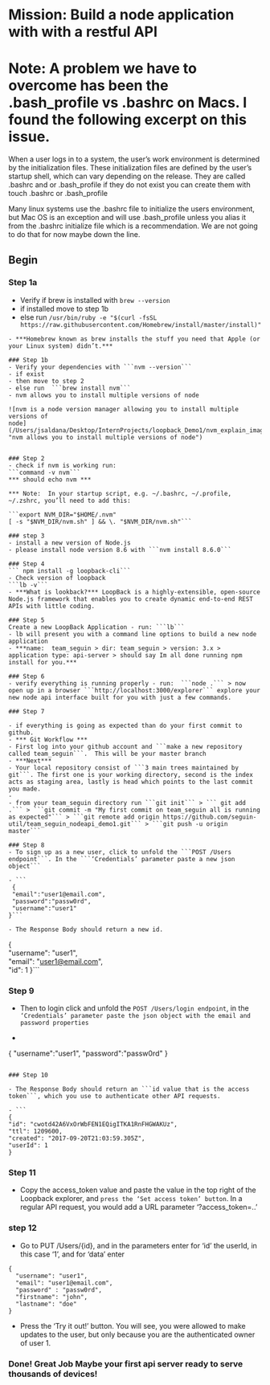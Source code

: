 # Mission:  Build a node application with with a restful API

# Note:  A problem we have to overcome has been the .bash_profile vs .bashrc on Macs.  I found the following excerpt on this issue.

When a user logs in to a system, the user’s work environment is determined by the initialization files. These initialization files are defined by the user’s startup shell, which can vary depending on the release.  They are called .bashrc and or .bash_profile if they do not exist you can create them with touch .bashrc or .bash_profile

Many linux systems use the .bashrc file to initialize the users environment,  but Mac OS is an exception and will use .bash_profile unless you alias it from the .bashrc initialize file which is a
recommendation.  We are not going to do that for now maybe down the line.

## Begin

### Step 1a
- Verify if brew is installed with ```brew --version```
- if installed move to step 1b
- else run ```/usr/bin/ruby -e "$(curl -fsSL https://raw.githubusercontent.com/Homebrew/install/master/install)"```
 ```
- ***Homebrew known as brew installs the stuff you need that Apple (or your Linux system) didn’t.***

### Step 1b
- Verify your dependencies with ```nvm --version```
- if exist
- then move to step 2
- else run  ```brew install nvm```
- nvm allows you to install multiple versions of node

![nvm is a node version manager allowing you to install multiple versions of
node](/Users/jsaldana/Desktop/InternProjects/loopback_Demo1/nvm_explain_image.png "nvm allows you to install multiple versions of node")


### Step 2
- check if nvm is working run:
```command -v nvm```
*** should echo nvm ***

*** Note:  In your startup script, e.g. ~/.bashrc, ~/.profile, ~/.zshrc, you’ll need to add this:

```export NVM_DIR="$HOME/.nvm"
[ -s "$NVM_DIR/nvm.sh" ] && \. "$NVM_DIR/nvm.sh"```

### step 3
- install a new version of Node.js
- please install node version 8.6 with ```nvm install 8.6.0```

### Step 4
``` npm install -g loopback-cli```
- Check version of loopback
```lb -v```
- ***What is lookback?*** LoopBack is a highly-extensible, open-source Node.js framework that enables you to create dynamic end-to-end REST APIs with little coding.

### Step 5
Create a new LoopBack Application - run: ```lb```
- lb will present you with a command line options to build a new node application
- ***name:  team_seguin > dir: team_seguin > version: 3.x > application type: api-server > should say Im all done running npm install for you.***

### Step 6
- verify everything is running properly - run:  ```node .``` > now open up in a browser ```http://localhost:3000/explorer``` explore your new node api interface built for you with just a few commands.

### Step 7

- if everything is going as expected than do your first commit to github.
- *** Git Workflow ***
- First log into your github account and ```make a new repository called team_seguin```.  This will be your master branch
- ***Next***
- Your local repository consist of ```3 main trees maintained by git```. The first one is your working directory, second is the index acts as staging area, lastly is head which points to the last commit you made.
-
- from your team_seguin directory run ```git init``` > ``` git add .``` > ```git commit -m "My first commit on team_seguin all is running as expected"``` > ```git remote add origin https://github.com/seguin-util/team_seguin_nodeapi_demo1.git``` > ```git push -u origin master```

### Step 8
- To sign up as a new user, click to unfold the ```POST /Users endpoint```. In the ```‘Credentials’ parameter paste a new json object```

- ```
  {
  "email":"user1@email.com",
  "password":"passw0rd",
  "username":"user1"
}```

- The Response Body should return a new id.
```
{     
  "username": "user1",   
  "email": "user1@email.com",   
  "id": 1
}```

### Step 9
- Then to login click and unfold the ```POST /Users/login endpoint```, in the ```‘Credentials’ parameter paste the json object with the email and password properties```

- ```
{
  "username":"user1",
  "password":"passw0rd"
}
```

### Step 10

- The Response Body should return an ```id value that is the access token```, which you use to authenticate other API requests.

- ```
{   
"id": "cwotd42A6VxOrWbFEN1EQigITKA1RnFHGWAKUz",   
"ttl": 1209600,   
"created": "2017-09-20T21:03:59.305Z",   
"userId": 1
}
```

### Step 11

- Copy the access_token value and paste the value in the top right of the Loopback explorer, and ```press the ‘Set access token’ button```. In a regular API request, you would add a URL parameter ‘?access_token=..’

### step 12
- Go to PUT /Users/{id}, and in the parameters enter for ‘id’ the userId, in this case ‘1’, and for ‘data’ enter

```
{
  "username": "user1",
  "email": "user1@email.com",
  "password" : "passw0rd",
  "firstname": "john",
  "lastname": "doe"
}
```
- Press the ‘Try it out!’ button. You will see, you were allowed to make updates to the user, but only because you are the authenticated owner of user 1.

### Done! Great Job Maybe your first api server ready to serve thousands of devices!

